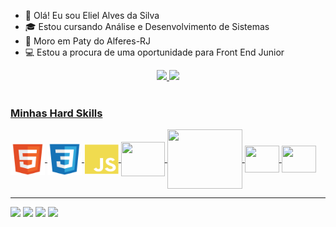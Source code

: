 - 👋 Olá! Eu sou Eliel Alves da Silva
- 🎓 Estou cursando Análise e Desenvolvimento de Sistemas
- 🏡 Moro em Paty do Alferes-RJ
- 💻 Estou a procura de uma oportunidade para Front End Junior

<div align="center">
  <a href="https://github.com/ElielAlves42">
  <img height="150em" src="https://github-readme-stats.vercel.app/api?username=ElielAlves42&show_icons=true&theme=dark&include_all_commits=true&count_private=true"/>
  <img height="150em" src="https://github-readme-stats.vercel.app/api/top-langs/?username=ElielAlves42&layout=compact&langs_count=7&theme=dark"/>
</div>
  
<div style="display: inline_block"><br>
  <h3>Minhas Hard Skills</h3>
  <!--
  <img align="center" alt="Rafa-Ts" height="30" width="40" src="https://raw.githubusercontent.com/devicons/devicon/master/icons/typescript/typescript-plain.svg">
   -->
  <img align="center" alt="Rafa-HTML" height="50" width="55" src="https://raw.githubusercontent.com/devicons/devicon/master/icons/html5/html5-original.svg">
  <img align="center" alt="Rafa-CSS" height="50" width="55" src="https://raw.githubusercontent.com/devicons/devicon/master/icons/css3/css3-original.svg">
   <img align="center" alt="Rafa-Js" height="48" width="55" src="https://raw.githubusercontent.com/devicons/devicon/master/icons/javascript/javascript-plain.svg">
  <img align="center" height="55" width="70" src="https://cdn.jsdelivr.net/gh/devicons/devicon/icons/bootstrap/bootstrap-original.svg" />
  <img align="center" height="95" width="120" src="https://cdn.jsdelivr.net/gh/devicons/devicon/icons/nodejs/nodejs-original-wordmark.svg" />
  <img align="center" height="43" width="55" src="https://cdn.jsdelivr.net/gh/devicons/devicon/icons/photoshop/photoshop-plain.svg">
  <img align="center" height="43" width="55" src="https://cdn.jsdelivr.net/gh/devicons/devicon/icons/vscode/vscode-original.svg">
  
</div>
  
   ---
  
 <div> 
  <a href="https://www.instagram.com/eliel_alves42" target="_blank">
    <img src="https://img.shields.io/badge/-Instagram-%23E4405F?style=for-the-badge&logo=instagram&logoColor=white" target="_blank"></a>
  
   <a href = "mailto:elielalves2013@gmail.com">
    <img src="https://img.shields.io/badge/-Gmail-%23333?style=for-the-badge&logo=gmail&logoColor=white" target="_blank"></a>
  
   <a href="https://www.linkedin.com/in/eliel-alves-da-silva-91665a223" target="_blank">
    <img src="https://img.shields.io/badge/-LinkedIn-%230077B5?style=for-the-badge&logo=linkedin&logoColor=white" target="_blank"></a>
   
   <a href="https://api.whatsapp.com/send?phone=5524981609377&text=Ol%C3%A1!%20Venho%20do%20github%2C%20e%20gostaria%20de%20falar%20com%20voc%C3%AA!" target="_blank">
  <img src="https://img.shields.io/badge/WhatsApp-25D366?style=for-the-badge&logo=whatsapp&logoColor=white" target="_blank"></a>
   

  
 </div>
  
  
